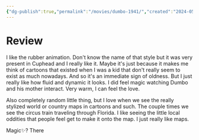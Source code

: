 ```yaml
---
{"dg-publish":true,"permalink":"/movies/dumbo-1941/","created":"2024-05-28","updated":"2024-06-20"}
---
```



# Review

I like the rubber animation. Don't know the name of that style but it was very present in Cuphead and I really like it. Maybe it's just because it makes me think of cartoons that existed when I was a kid that don't really seem to exist as much nowadays. And so it's an immediate sign of oldness. But I just really like how fluid and dynamic it looks. I did feel magic watching Dumbo and his mother interact. Very warm, I can feel the love.

Also completely random little thing, but I love when we see the really stylized world or country maps in cartoons and such. The couple times we see the circus train traveling through Florida. I like seeing the little local oddities that people feel get to make it onto the map. I just really like maps.

Magic✨? There

